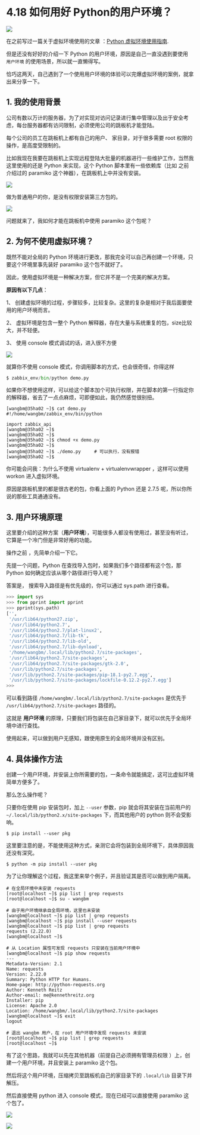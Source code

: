 # 4.18 如何用好 Python的用户环境？

![](http://image.iswbm.com/20200602135014.png)

在之前写过一篇关于虚拟环境使用的文章 ：[Python 虚拟环境使用指南](http://mp.weixin.qq.com/s?__biz=MzIzMzMzOTI3Nw==&mid=2247485049&idx=1&sn=c16383d6cc91a7ed8254e344d994f101&chksm=e886669bdff1ef8d82aae3a231ef0651f82d5e97cf1e64aceda00e686119900518c202dc9b1b&scene=21#wechat_redirect).

但是还没有好好的介绍一下 Python 的用户环境，原因是自己一直没遇到要使用 `用户环境` 的使用场景，所以就一直懒得写。

恰巧这两天，自己遇到了一个使用用户环境的体验可以完爆虚拟环境的案例，就拿出来分享一下。

## 1. 我的使用背景

公司有数以万计的服务器，为了对实现对访问记录进行集中管理以及出于安全考虑，每台服务器都有访问限制，必须使用公司的跳板机才能登陆。

每个公司的员工在跳板机上都有自己的用户、 家目录，对于很多需要 root 权限的操作，是高度受限制的。

比如我现在我要在跳板机上实现远程登陆大批量的机器进行一些维护工作，当然我这里使用的还是 Python 来实现，这个 Python 脚本里有一些依赖库（比如 之前介绍过的 paramiko 这个神器），在跳板机上中并没有安装。

![](http://image.iswbm.com/20200427180207.png)

做为普通用户的你，是没有权限安装第三方包的。

![](http://image.iswbm.com/20200427180042.png)

问题就来了，我如何才能在跳板机中使用 paramiko 这个包呢？

## 2. 为何不使用虚拟环境？

既然不能对全局的 Python 环境进行更改，那我完全可以自己再创建一个环境，只要这个环境里事先装好 paramiko 这个包不就好了。

因此，使用虚拟环境是一种解决方案，但它并不是一个完美的解决方案。

**原因有以下几点**：

1、 创建虚拟环境的过程，步骤较多，比较复杂。这里的复杂是相对于我后面要使用的用户环境而言。

2、 虚拟环境是包含一整个 Python 解释器，存在大量与系统重复的包，size比较大，并不轻便。

3、 使用 console 模式调试的话，进入很不方便

![](http://image.iswbm.com/20200427182334.png)

就算你不使用 console 模式，你调用脚本的方式，也会很奇怪，你得这样

```python
$ zabbix_env/bin/python demo.py
```

如果你不想使用这样，可以给这个脚本加个可执行权限，并在脚本的第一行指定你的解释器，省去了一点点麻烦，可即便如此，我仍然感觉很别扭。

```shell
[wangbm@35ha02 ~]$ cat demo.py 
#!/home/wangbm/zabbix_env/bin/python

import zabbix_api
[wangbm@35ha02 ~]$ 
[wangbm@35ha02 ~]$ 
[wangbm@35ha02 ~]$ chmod +x demo.py
[wangbm@35ha02 ~]$ 
[wangbm@35ha02 ~]$ ./demo.py     # 可以执行，没有报错
[wangbm@35ha02 ~]$ 
```



你可能会问我：为什么不使用 virtualenv + virtualenvwrapper ，这样可以使用 workon 进入虚拟环境。

原因是跳板机里的都是很古老的包，你看上面的 Python 还是 2.7.5 呢，所以你所说的那些工具通通没有。



## 3. 用户环境原理

这里要介绍的这种方案（**用户环境**），可能很多人都没有使用过，甚至没有听过，它算是一个冷门但是非常好用的功能。

操作之前 ，先简单介绍一下它。

先提一个问题，Python 在查找导入包时，如果我们多个路径都有这个包，那 Python 如何确定应该从哪个路径进行导入呢？

答案是， 搜索导入路径是有优先级的，你可以通过 sys.path 进行查看。

```python
>>> import sys
>>> from pprint import pprint
>>> pprint(sys.path)
['',
 '/usr/lib64/python27.zip',
 '/usr/lib64/python2.7',
 '/usr/lib64/python2.7/plat-linux2',
 '/usr/lib64/python2.7/lib-tk',
 '/usr/lib64/python2.7/lib-old',
 '/usr/lib64/python2.7/lib-dynload',
 '/home/wangbm/.local/lib/python2.7/site-packages',
 '/usr/lib64/python2.7/site-packages',
 '/usr/lib64/python2.7/site-packages/gtk-2.0',
 '/usr/lib/python2.7/site-packages',
 '/usr/lib/python2.7/site-packages/pip-18.1-py2.7.egg',
 '/usr/lib/python2.7/site-packages/lockfile-0.12.2-py2.7.egg']
>>>
```

可以看到路径 `/home/wangbm/.local/lib/python2.7/site-packages` 是优先于 `/usr/lib64/python2.7/site-packages`  路径的。

这就是 **用户环境** 的原理，只要我们将包装在自己家目录下，就可以优先于全局环境中进行查找。

使用起来，可以做到用户无感知，跟使用原生的全局环境并没有区别。

## 4. 具体操作方法

创建一个用户环境，并安装上你所需要的包，一条命令就能搞定，这可比虚拟环境简单方便多了。

那么怎么操作呢？

只要你在使用 pip 安装包时，加上 `--user` 参数，pip 就会将其安装在当前用户的 `~/.local/lib/python2.x/site-packages` 下，而其他用户的 python 则不会受影响。

```shell
$ pip install --user pkg
```

这里要注意的是，不能使用这种方式，亲测它会将包装到全局环境下，具体原因我还没有深究。

```shell
$ python -m pip install --user pkg
```

为了让你理解这个过程，我这里来举个例子，并且验证其是否可以做到用户隔离。

```shell
# 在全局环境中未安装 requests
[root@localhost ~]$ pip list | grep requests
[root@localhost ~]$ su - wangbm

# 由于用户环境继承自全局环境，这里也未安装
[wangbm@localhost ~]$ pip list | grep requests
[wangbm@localhost ~]$ pip install --user requests
[wangbm@localhost ~]$ pip list | grep requests
requests (2.22.0)
[wangbm@localhost ~]$

# 从 Location 属性可发现 requests 只安装在当前用户环境中
[wangbm@localhost ~]$ pip show requests
---
Metadata-Version: 2.1
Name: requests
Version: 2.22.0
Summary: Python HTTP for Humans.
Home-page: http://python-requests.org
Author: Kenneth Reitz
Author-email: me@kennethreitz.org
Installer: pip
License: Apache 2.0
Location: /home/wangbm/.local/lib/python2.7/site-packages
[wangbm@localhost ~]$ exit
logout

# 退出 wangbm 用户，在 root 用户环境中发现 requests 未安装
[root@localhost ~]$ pip list | grep requests
[root@localhost ~]$
```

有了这个思路，我就可以先在其他机器（前提自己必须拥有管理员权限 ）上，创建一个用户环境，并且安装上 paramiko 这个包。

然后将这个用户环境，压缩拷贝至跳板机自己的家目录下的 `.local/lib` 目录下并解压。

然后直接使用 python 进入 console 模式，现在已经可以直接使用 paramiko 这个包了。

![](http://image.iswbm.com/20200427185854.png)



![](http://image.iswbm.com/20200607174235.png)